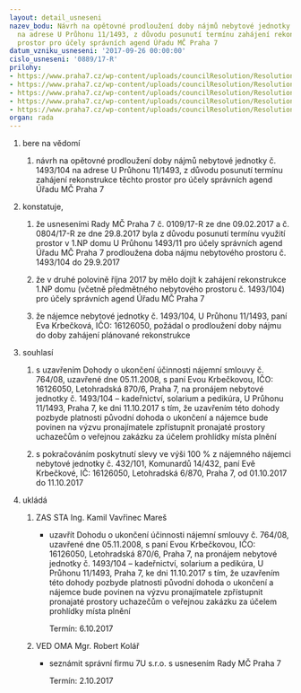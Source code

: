 ```yaml
---
layout: detail_usneseni
nazev_bodu: Návrh na opětovné prodloužení doby nájmů nebytové jednotky č. 1493/104
  na adrese U Průhonu 11/1493, z důvodu posunutí termínu zahájení rekonstrukce těchto
  prostor pro účely správních agend Úřadu MČ Praha 7
datum_vzniku_usneseni: '2017-09-26 00:00:00'
cislo_usneseni: '0889/17-R'
prilohy:
- https://www.praha7.cz/wp-content/uploads/councilResolution/Resolutions/29088/export/00_UPruh11NBP1493_104Najem2~251631.doc
- https://www.praha7.cz/wp-content/uploads/councilResolution/Resolutions/29088/export/02_UPruh11NBP1493_104Najem2~251630.pdf
- https://www.praha7.cz/wp-content/uploads/councilResolution/Resolutions/29088/export/03_UPruh11NBP1493_104Najem2~251629.pdf
- https://www.praha7.cz/wp-content/uploads/councilResolution/Resolutions/29088/export/04_UPruh11NBP1493_104Najem2~251628.pdf
- https://www.praha7.cz/wp-content/uploads/councilResolution/Resolutions/29088/export/export~295161.pdf
organ: rada
---
```

<ol id="urzList" class="urzList_view"><li id="" class="urzClass1"><span name="1">bere na vědomí</span><ol class="urzOlClass"><li style="text-align: left;" id="" class="urzClass2"><span><p>návrh na opětovné prodloužení doby nájmů nebytové jednotky č. 1493/104 na adrese U Průhonu 11/1493, z důvodu posunutí termínu zahájení rekonstrukce těchto prostor pro účely správních agend Úřadu MČ Praha 7</p></span></li></ol></li><li id="" class="urzClass1"><span name="50">konstatuje,</span><ol class="urzOlClass"><li style="text-align: left;" id="" class="urzClass2"><span><p>že usneseními Rady MČ Praha 7 č. 0109/17-R ze dne 09.02.2017 a č. 0804/17-R ze dne 29.8.2017 byla z důvodu posunutí termínu využití prostor v 1.NP domu U Průhonu 1493/11 pro účely správních agend Úřadu MČ Praha 7 prodloužena doba nájmu nebytového prostoru č. 1493/104 do 29.9.2017</p></span></li><li class="urzClass2" id="" style="text-align: left;"><span><p>že v druhé polovině října 2017 by mělo dojít k zahájení rekonstrukce 1.NP domu (včetně předmětného nebytového prostoru č. 1493/104) pro účely správních agend Úřadu MČ Praha 7</p></span></li><li class="urzClass2" id="" style="text-align: left;"><span><p>že nájemce nebytové jednotky č. 1493/104, U Průhonu 11/1493, paní Eva Krbečková, IČO: 16126050, požádal o prodloužení doby nájmu do doby zahájení plánované rekonstrukce<br></p></span></li></ol></li><li id="" class="urzClass1"><span name="26">souhlasí</span><ol id="" class="urzOlClass"><li style="text-align: left;" id="" class="urzClass2"><span><p>s uzavřením Dohody o ukončení účinnosti nájemní smlouvy č. 764/08, uzavřené dne 05.11.2008, s paní Evou Krbečkovou, IČO: 16126050, Letohradská 870/6, Praha 7, na pronájem nebytové jednotky č. 1493/104 – kadeřnictví, solarium a pedikúra, U Průhonu 11/1493, Praha 7, ke dni 11.10.2017 s tím, že uzavřením této dohody pozbyde platnosti původní dohoda o ukončení a nájemce bude povinen na výzvu pronajímatele zpřístupnit pronajaté prostory uchazečům o veřejnou zakázku za účelem prohlídky místa plnění<br></p></span></li><li class="urzClass2" id="" style="text-align: left;"><span><p>s pokračováním poskytnutí slevy ve výši 100 % z nájemného nájemci nebytové jednotky č. 432/101, Komunardů 14/432, paní Evě Krbečkové, IČ: 16126050, Letohradská 6/870, Praha 7, od 01.10.2017 do 11.10.2017<br></p></span></li></ol></li><li class="urzClass1" id="urzUkoly"><span name="1">ukládá</span><ol class="urzOlClass"><li class="urzClass2"><span><p>ZAS STA Ing. Kamil Vavřinec Mareš</p></span><ul class="urzUlClass"><li class="urzClass3"><span><p>uzavřít Dohodu o ukončení účinnosti nájemní smlouvy č. 764/08, uzavřené dne 05.11.2008, s paní Evou Krbečkovou, IČO: 16126050, Letohradská 870/6, Praha 7, na pronájem nebytové jednotky č. 1493/104 – kadeřnictví, solarium a pedikúra, U Průhonu 11/1493, Praha 7, ke dni 11.10.2017 s tím, že uzavřením této dohody pozbyde platnosti původní dohoda o ukončení a nájemce bude povinen na výzvu pronajímatele zpřístupnit pronajaté prostory uchazečům o veřejnou zakázku za účelem prohlídky místa plnění</p></span><span class="urzUkolTermin">  Termín:&nbsp;6.10.2017</span></li></ul></li><li class="urzClass2"><span><p>VED OMA Mgr. Robert Kolář</p></span><ul class="urzUlClass"><li class="urzClass3"><span><p>seznámit správní firmu 7U s.r.o. s usnesením Rady MČ Praha 7</p></span><span class="urzUkolTermin">  Termín:&nbsp;2.10.2017</span></li></ul></li></ol></li></ol>